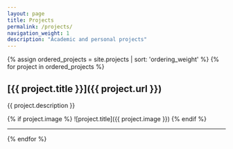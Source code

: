 ```yaml
---
layout: page
title: Projects
permalink: /projects/
navigation_weight: 1
description: "Academic and personal projects"
---
```


{% assign ordered_projects = site.projects | sort: 'ordering_weight' %}
{% for project in ordered_projects %}
## [{{ project.title }}]({{ project.url }})

{{ project.description }}

{% if project.image %} ![project.title]({{ project.image }}) {% endif %}

---

{% endfor %}